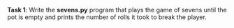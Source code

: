 **Task 1**: Write the **sevens.py** program that plays the game of sevens until the pot is empty and prints the number of rolls it took to break the player.
